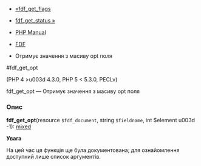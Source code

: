 - [«fdf_get_flags](function.fdf-get-flags.md)
- [fdf_get_status »](function.fdf-get-status.md)

- [PHP Manual](index.md)
- [FDF](ref.fdf.md)
- Отримує значення з масиву opt поля

#fdf_get_opt

(PHP 4 \>u003d 4.3.0, PHP 5 \< 5.3.0, PECLv)

fdf_get_opt — Отримує значення з масиву opt поля

### Опис

**fdf_get_opt**(resource `$fdf_document`, string `$fieldname`, int
$element u003d -1):
[mixed](language.types.declarations.md#language.types.declarations.mixed)

**Увага**

На цей час ця функція ще була документована; для
ознайомлення доступний лише список аргументів.
